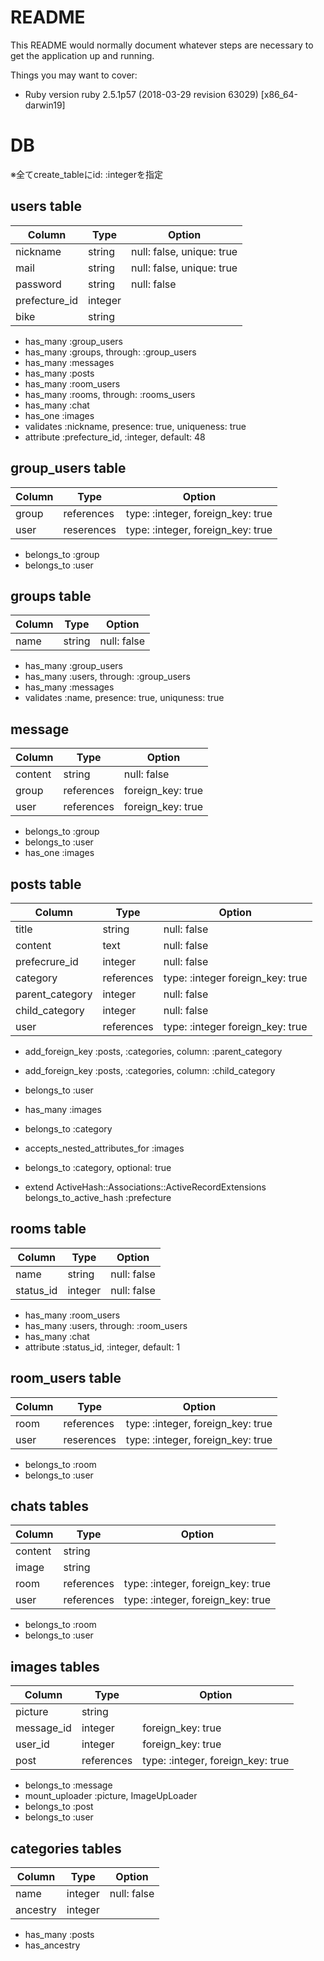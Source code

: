 # README

This README would normally document whatever steps are necessary to get the
application up and running.

Things you may want to cover:

* Ruby version
  ruby 2.5.1p57 (2018-03-29 revision 63029) [x86_64-darwin19]

# DB
※全てcreate_tableにid: :integerを指定

## users table

|Column|Type|Option|
|------|----|------|
|nickname     |string|null: false, unique: true|
|mail         |string|null: false, unique: true|
|password     |string|null: false|
|prefecture_id|integer||
|bike         |string||

- has_many :group_users
- has_many :groups, through: :group_users
- has_many :messages
- has_many :posts
- has_many :room_users
- has_many :rooms, through: :rooms_users
- has_many :chat
- has_one :images
- validates :nickname, presence: true, uniqueness: true
- attribute :prefecture_id, :integer, default: 48



## group_users table

|Column|Type|Option|
|------|----|------|
|group |references|type: :integer, foreign_key: true
|user  |reserences|type: :integer, foreign_key: true

- belongs_to :group
- belongs_to :user


## groups table

|Column|Type|Option|
|------|----|------|
|name    |string|null: false|

- has_many :group_users
- has_many :users, through: :group_users
- has_many :messages
- validates :name, presence: true, uniquness: true


## message

|Column|Type|Option|
|------|----|------|
|content |string|null: false|
|group   |references|foreign_key: true|
|user    |references|foreign_key: true|

- belongs_to :group
- belongs_to :user
- has_one :images


## posts table

|Column|Type|Option|
|------|----|------|
|title          |string    |null: false|
|content        |text      |null: false|
|prefecrure_id  |integer   |null: false|
|category       |references|type: :integer foreign_key: true|
|parent_category|integer   |null: false|
|child_category |integer   |null: false|
|user           |references|type: :integer foreign_key: true|

- add_foreign_key :posts, :categories, column: :parent_category
- add_foreign_key :posts, :categories, column: :child_category

- belongs_to :user
- has_many :images
- belongs_to :category
- accepts_nested_attributes_for :images
- belongs_to :category, optional: true
- extend ActiveHash::Associations::ActiveRecordExtensions
  belongs_to_active_hash :prefecture


## rooms table

|Column|Type|Option|
|------|----|------|
|name     |string|null:  false|
|status_id|integer|null: false|

- has_many :room_users
- has_many :users, through: :room_users
- has_many :chat
- attribute :status_id, :integer, default: 1


## room_users table

|Column|Type|Option|
|------|----|------|
|room |references|type: :integer, foreign_key: true
|user |reserences|type: :integer, foreign_key: true

- belongs_to :room
- belongs_to :user


## chats tables

|Column|Type|Option|
|------|----|------|
|content|string||
|image  |string||
|room   |references|type: :integer, foreign_key: true|
|user   |references|type: :integer, foreign_key: true|

- belongs_to :room
- belongs_to :user


## images tables

|Column|Type|Option|
|------|----|------|
|picture   |string ||
|message_id|integer   |foreign_key: true|
|user_id   |integer   |foreign_key: true|
|post      |references|type: :integer, foreign_key: true|


- belongs_to :message
- mount_uploader :picture, ImageUpLoader
- belongs_to :post
- belongs_to :user



## categories tables

|Column|Type|Option|
|------|----|------|
|name    |integer|null: false|
|ancestry|integer||

- has_many :posts
- has_ancestry

<!-- * System dependencies

* Configuration

* Database creation

* Database initialization

* How to run the test suite

* Services (job queues, cache servers, search engines, etc.)

* Deployment instructions

* ... -->
